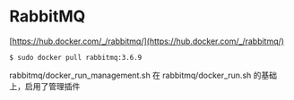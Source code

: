 # RabbitMQ

[https://hub.docker.com/_/rabbitmq/](https://hub.docker.com/_/rabbitmq/)

```
$ sudo docker pull rabbitmq:3.6.9
```


rabbitmq/docker_run_management.sh
在
rabbitmq/docker_run.sh
的基础上，启用了管理插件
